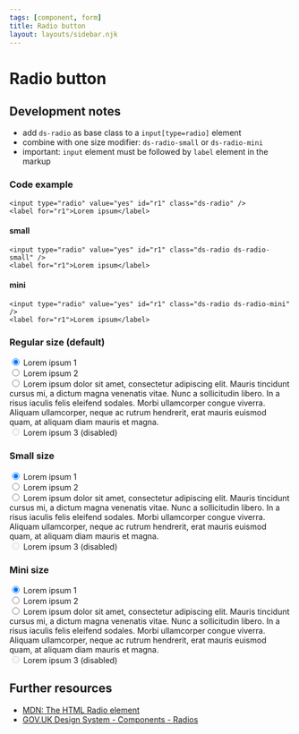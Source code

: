 ```yaml
---
tags: [component, form]
title: Radio button
layout: layouts/sidebar.njk
---
```


# Radio button

## Development notes

- add `ds-radio` as base class to a `input[type=radio]` element
- combine with one size modifier: `ds-radio-small` or `ds-radio-mini`
- important: `input` element must be followed by `label` element in the markup

### Code example

```
<input type="radio" value="yes" id="r1" class="ds-radio" />
<label for="r1">Lorem ipsum</label>
```

#### small

```
<input type="radio" value="yes" id="r1" class="ds-radio ds-radio-small" />
<label for="r1">Lorem ipsum</label>
```

#### mini

```
<input type="radio" value="yes" id="r1" class="ds-radio ds-radio-mini" />
<label for="r1">Lorem ipsum</label>
```

### Regular size (default)

<div class="ds-stack" style="--stack-space: var(--s-24)">
  <div>
    <input type="radio" name="radios" value="1" id="r0" checked />
    <label for="r0">Lorem ipsum 1</label>
  </div>

  <div>
    <input type="radio" name="radios" value="2" id="r1" />
    <label for="r1">Lorem ipsum 2</label>
  </div>

  <div>
    <input type="radio" name="radios" value="4" id="r3" />
    <label for="r3">
      Lorem ipsum dolor sit amet, consectetur adipiscing elit. Mauris tincidunt
      cursus mi, a dictum magna venenatis vitae. Nunc a sollicitudin libero. In
      a risus iaculis felis eleifend sodales. Morbi ullamcorper congue viverra.
      Aliquam ullamcorper, neque ac rutrum hendrerit, erat mauris euismod quam,
      at aliquam diam mauris et magna.
    </label>
  </div>

  <div>
    <input type="radio" name="radios" value="3" id="r2" disabled />
    <label for="r2">Lorem ipsum 3 (disabled)</label>
  </div>
</div>

### Small size

<div class="ds-stack" style="--stack-space: var(--s-16)">
  <div>
    <input type="radio" name="sradios" value="1" id="sr0" checked class="ds-radio ds-radio-small" />
    <label for="sr0">Lorem ipsum 1</label>
  </div>

  <div>
    <input type="radio" name="sradios" value="2" id="sr1" class="ds-radio ds-radio-small" />
    <label for="sr1">Lorem ipsum 2</label>
  </div>

  <div>
    <input type="radio" name="sradios" value="4" id="sr3" class="ds-radio ds-radio-small" />
    <label for="sr3">
      Lorem ipsum dolor sit amet, consectetur adipiscing elit. Mauris tincidunt
      cursus mi, a dictum magna venenatis vitae. Nunc a sollicitudin libero. In
      a risus iaculis felis eleifend sodales. Morbi ullamcorper congue viverra.
      Aliquam ullamcorper, neque ac rutrum hendrerit, erat mauris euismod quam,
      at aliquam diam mauris et magna.
    </label>
  </div>

  <div>
    <input type="radio" name="sradios" value="3" id="sr2" disabled class="ds-radio ds-radio-small" />
    <label for="sr2">Lorem ipsum 3 (disabled)</label>
  </div>
</div>

### Mini size

<div class="ds-stack" style="--stack-space: var(--s-8)">
  <div>
    <input type="radio" name="mradios" value="1" id="mr0" checked class="ds-radio ds-radio-mini" />
    <label for="mr0">Lorem ipsum 1</label>
  </div>

  <div>
    <input type="radio" name="mradios" value="2" id="mr1" class="ds-radio ds-radio-mini" />
    <label for="mr1">Lorem ipsum 2</label>
  </div>

  <div>
    <input type="radio" name="mradios" value="4" id="mr3" class="ds-radio ds-radio-mini" />
    <label for="mr3">
      Lorem ipsum dolor sit amet, consectetur adipiscing elit. Mauris tincidunt
      cursus mi, a dictum magna venenatis vitae. Nunc a sollicitudin libero. In
      a risus iaculis felis eleifend sodales. Morbi ullamcorper congue viverra.
      Aliquam ullamcorper, neque ac rutrum hendrerit, erat mauris euismod quam,
      at aliquam diam mauris et magna.
    </label>
  </div>

  <div>
    <input type="radio" name="mradios" value="3" id="mr2" disabled class="ds-radio ds-radio-mini" />
    <label for="mr2">Lorem ipsum 3 (disabled)</label>
  </div>
</div>

## Further resources

- [MDN: The HTML Radio element](https://developer.mozilla.org/en-US/docs/Web/HTML/Element/input/radio)
- [GOV.UK Design System - Components - Radios](https://design-system.service.gov.uk/components/radios/)
